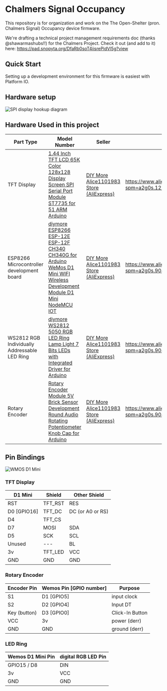 # Chalmers Signal Occupancy

This repository is for organization and work on the The Open-Shelter (pron. Chalmers Signal) Occupancy device firmware.

We're drafting a technical project management requirements doc (thanks @shawarmashubs!!) for the Chalmers Project. Check it out (and add to it) here: https://pad.snopyta.org/DfaRb0soT4iisrePidVl5g?view

## Quick Start

Setting up a development environment for this firmware is easiest with Platform IO.

## Hardware setup

![SPI display hookup diagram](https://raw.githubusercontent.com/akasoggybunz/Wemos-Mini-D1-with-1.44-TFT-LCD-ST7735-Driver/master/diagram.PNG)

## Hardware Used in this project

| Part Type                                    | Model Number                                                                                                                                                                                                                                                                                                                                                                                                   | Seller                                                                                                                    | Link                                                                                   | Picture                              |
| -------------------------------------------- | -------------------------------------------------------------------------------------------------------------------------------------------------------------------------------------------------------------------------------------------------------------------------------------------------------------------------------------------------------------------------------------------------------------- | ------------------------------------------------------------------------------------------------------------------------- | -------------------------------------------------------------------------------------- | ------------------------------------ |
| TFT Display                                  | [1.44 Inch TFT LCD 65K Color 128x128 Display Screen SPI Serial Port Module ST7735 for 51 ARM Arduino](https://www.aliexpress.com/item/1-44-Inch-TFT-LCD-65K-Color-128x128-Display-Screen-SPI-Serial-Port-Module-ST7735-for/33014277663.html "1.44 Inch TFT LCD 65K Color 128x128 Display Screen SPI Serial Port Module ST7735 for 51 ARM Arduino")                                                             | [DIY More Alice1101983 Store (AliExpress)](https://www.aliexpress.com/store/2178016?spm=a2g0s.9042647.0.0.7ff24c4dD8jpYV) | https://www.aliexpress.com/item/33014277663.html?spm=a2g0s.12269583.0.0.5f7713304vjAGt | ![](https://i.imgur.com/9U5iU5Z.png) |
| ESP8266 Microcontroller development board    | [diymore ESP8266 ESP-12E ESP-12F CH340 CH340G for Arduino WeMos D1 Mini WIFI Wireless Development Module D1 Mini NodeMCU IOT](https://www.aliexpress.com/item/diymore-ESP8266-ESP-12E-ESP-12F-CH340-CH340G-for-Arduino-WeMos-D1-Mini-WIFI-Wireless-Development/32975485449.html "diymore ESP8266 ESP-12E ESP-12F CH340 CH340G for Arduino WeMos D1 Mini WIFI Wireless Development Module D1 Mini NodeMCU IOT") | [DIY More Alice1101983 Store (AliExpress)](https://www.aliexpress.com/store/2178016?spm=a2g0s.9042647.0.0.7ff24c4dD8jpYV) | https://www.aliexpress.com/item/32975485449.html?spm=a2g0s.9042311.0.0.5fda4c4dbZOZGj  | ![](https://i.imgur.com/zQkQXjP.png) |
| WS2812 RGB Individually Addressable LED Ring | [diymore WS2812 5050 RGB LED Ring Lamp Light 7 Bits LEDs with Integrated Driver for Arduino](https://www.aliexpress.com/item/diymore-WS2812-5050-RGB-LED-Ring-Lamp-Light-7-Bits-LEDs-with-Integrated-Driver-for-Arduino/32668340327.html?spm=a2g0s.9042311.0.0.5fda4c4dbZOZGj "diymore WS2812 5050 RGB LED Ring Lamp Light 7 Bits LEDs with Integrated Driver for Arduino")                                    | [DIY More Alice1101983 Store (AliExpress)](https://www.aliexpress.com/store/2178016?spm=a2g0s.9042647.0.0.7ff24c4dD8jpYV) | https://www.aliexpress.com/item/32668340327.html?spm=a2g0s.9042311.0.0.5fda4c4dbZOZGj  | ![](https://i.imgur.com/8jlq77c.png) |
| Rotary Encoder                               | [Rotary Encoder Module 5V Brick Sensor Development Round Audio Rotating Potentiometer Knob Cap for Arduino](https://www.aliexpress.com/item/Rotary-Encoder-Module-5V-Brick-Sensor-Development-Round-Audio-Rotating-Potentiometer-Knob-Cap-for-Arduino/32908505224.html "Rotary Encoder Module 5V Brick Sensor Development Round Audio Rotating Potentiometer Knob Cap for Arduino")                            | [DIY More Alice1101983 Store (AliExpress)](https://www.aliexpress.com/store/2178016?spm=a2g0s.9042647.0.0.7ff24c4dD8jpYV) | https://www.aliexpress.com/item/32908505224.html?spm=a2g0s.9042311.0.0.5fda4c4dbZOZGj  | ![](https://i.imgur.com/urflyU1.png) |

## Pin Bindings

![ WMOS D1 Mini ](https://i2.wp.com/randomnerdtutorials.com/wp-content/uploads/2019/05/ESP8266-WeMos-D1-Mini-pinout-gpio-pin.png?w=715&quality=100&strip=all&ssl=1)

### TFT Display

| D1 Mini     | Shield  | Other Shield     |
| ----------- | ------- | ---------------- |
| RST         | TFT_RST | RES              |
| D0 [GPIO16] | TFT_DC  | DC (or A0 or RS) |
| D4          | TFT_CS  |                  |
| D7          | MOSI    | SDA              |
| D5          | SCK     | SCL              |
| Unused      | ---     | BL               |
| 3v          | TFT_LED | VCC              |
| GND         | GND     | GND              |

### Rotary Encoder

| Encoder Pin  | Wemos Pin [GPIO number] | Purpose         |
| ------------ | ----------------------- | --------------- |
| S1           | D1 [GPIO5]              | input clock     |
| S2           | D2 [GPIO4]              | Input DT        |
| Key (button) | D3 [GPIO0]              | Click-In Button |
| VCC          | 3v                      | power (derr)    |
| GND          | GND                     | ground (derr)   |

### LED Ring

| Wemos D1 Mini Pin | digital RGB LED Pin |
| ----------------- | ------------------- |
| GPIO15 / D8       | DIN                 |
| 3v                | VCC                 |
| GND               | GND                 |

